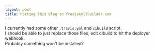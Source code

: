 ```yaml
---
layout: post
title: Porting This Blog to freejekyllbuilder.com
---
```

I currently had some other `.travis.yml` and `cibuild` script.  
I should be able to just replace those files,
edit cibuild to hit the deployer webhook.  
Probably something won't be installed?
